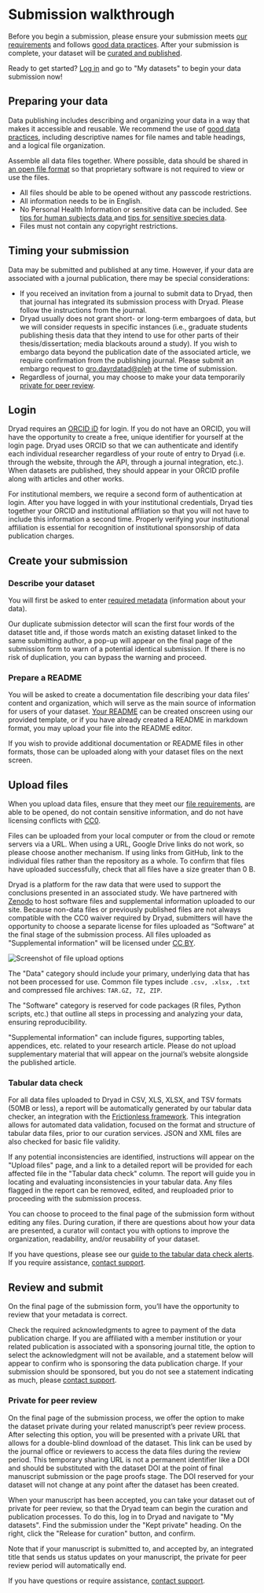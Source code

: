 # Submission walkthrough

Before you begin a submission, please ensure your submission meets [our requirements](/requirements) and follows [good data practices](/best_practices). After your submission is complete, your dataset will be [curated and published](/process). 

Ready to get started? [Log in](/sessions/choose_login) and go to "My datasets" to begin your data submission now!


## Preparing your data

Data publishing includes describing and organizing your data in a way that makes it accessible and reusable. We recommend the use of [good data practices](/best_practices), including descriptive names for file names and table headings, and a logical file organization.

Assemble all data files together. Where possible, data should be shared in [an open file format](/requirements#preferred-file-formats) so that proprietary software is not required to view or use the files.

* All files should be able to be opened without any passcode restrictions.
* All information needs to be in English.
* No Personal Health Information or sensitive data can be included. See <a href="/docs/HumanSubjectsData.pdf">tips for human subjects data <span class="pdfIcon" role="img" aria-label=" (PDF)"/></a> and <a href="/docs/EndangeredSpeciesData.pdf">tips for sensitive species data<span class="pdfIcon" role="img" aria-label=" (PDF)"/></a>.
* Files must not contain any copyright restrictions.


## Timing your submission

Data may be submitted and published at any time. However, if your data are associated with a journal publication, there may be special considerations:

* If you received an invitation from a journal to submit data to Dryad, then that journal has integrated its submission process with Dryad. Please follow the instructions from the journal.
* Dryad usually does not grant short- or long-term embargoes of data, but we will consider requests in specific instances (i.e., graduate students publishing thesis data that they intend to use for other parts of their thesis/dissertation; media blackouts around a study). If you wish to embargo data beyond the publication date of the associated article, we require confirmation from the publishing journal. Please submit an embargo request to <a class="emailr" href="mailto:dev@null?subject=Embargo+request&body=My+Dryad+dataset+DOI:%0D%0AEmbargo+reason:" aria-label="Email Dryad help desk">gro.dayrdatad@pleh</a> at the time of submission.
* Regardless of journal, you may choose to make your data temporarily [private for peer review](/process#private-for-peer-review).


## Login

Dryad requires an [ORCID iD](https://orcid.org) for login. If you do not have an ORCID, you will have the opportunity to create a free, unique identifier for yourself at the login page. Dryad uses ORCID so that we can authenticate and identify each individual researcher regardless of your route of entry to Dryad (i.e. through the website, through the API, through a journal integration, etc.). When datasets are published, they should appear in your ORCID profile along with articles and other works.

For institutional members, we require a second form of authentication at login. After you have logged in with your institutional credentials, Dryad ties together your ORCID and institutional affiliation so that you will not have to include this information a second time. Properly verifying your institutional affiliation is essential for recognition of institutional sponsorship of data publication charges.


## Create your submission

### Describe your dataset

You will first be asked to enter [required metadata](/requirements) (information about your data). 

Our duplicate submission detector will scan the first four words of the dataset title and, if those words match an existing dataset linked to the same submitting author, a pop-up will appear on the final page of the submission form to warn of a potential identical submission. If there is no risk of duplication, you can bypass the warning and proceed.


### Prepare a README

You will be asked to create a documentation file describing your data files’ content and organization, which will serve as the main source of information for users of your dataset. [Your README](/best_practices#describe-your-dataset-in-a-readme-file) can be created onscreen using our provided template, or if you have already created a README in markdown format, you may upload your file into the README editor. 

If you wish to provide additional documentation or README files in other formats, those can be uploaded along with your dataset files on the next screen. 


## Upload files

When you upload data files, ensure that they meet our [file requirements](#heading=h.gkxrj86pin4f), are able to be opened, do not contain sensitive information, and do not have licensing conflicts with [CC0](https://blog.datadryad.org/2023/05/30/good-data-practices-removing-barriers-to-data-reuse-with-cc0-licensing/).

Files can be uploaded from your local computer or from the cloud or remote servers via a URL. When using a URL, Google Drive links do not work, so please choose another mechanism. If using links from GitHub, link to the individual files rather than the repository as a whole. To confirm that files have uploaded successfully, check that all files have a size greater than 0 B.

Dryad is a platform for the raw data that were used to support the conclusions presented in an associated study. We have partnered with [Zenodo](https://zenodo.org/) to host software files and supplemental information uploaded to our site. Because non-data files or previously published files are not always compatible with the CC0 waiver required by Dryad, submitters will have the opportunity to choose a separate license for files uploaded as “Software” at the final stage of the submission process. All files uploaded as "Supplemental information" will be licensed under [CC BY](https://creativecommons.org/licenses/by/4.0/).


<img src="/images/dryad_upload.png" alt="Screenshot of file upload options" />


The "Data" category should include your primary, underlying data that has not been processed for use. Common file types include `.csv, .xlsx, .txt` and compressed file archives: `TAR.GZ, 7Z, ZIP`.

The "Software" category is reserved for code packages (R files, Python scripts, etc.) that outline all steps in processing and analyzing your data, ensuring reproducibility.

"Supplemental information" can include figures, supporting tables, appendices, etc. related to your research article. Please do not upload supplementary material that will appear on the journal’s website alongside the published article. 


### Tabular data check

For all data files uploaded to Dryad in CSV, XLS, XLSX, and TSV formats (50MB or less), a report will be automatically generated by our tabular data checker, an integration with the [Frictionless framework](https://frictionlessdata.io/). This integration allows for automated data validation, focused on the format and structure of tabular data files, prior to our curation services. JSON and XML files are also checked for basic file validity.

If any potential inconsistencies are identified, instructions will appear on the "Upload files" page, and a link to a detailed report will be provided for each affected file in the "Tabular data check" column. The report will guide you in locating and evaluating inconsistencies in your tabular data. Any files flagged in the report can be removed, edited, and reuploaded prior to proceeding with the submission process.

You can choose to proceed to the final page of the submission form without editing any files. During curation, if there are questions about how your data are presented, a curator will contact you with options to improve the organization, readability, and/or reusability of your dataset.

If you have questions, please see our [guide to the tabular data check alerts](/data_check_guide). If you require assistance, [contact support](/contact).


## Review and submit

On the final page of the submission form, you’ll have the opportunity to review that your metadata is correct.

Check the required acknowledgments to agree to payment of the data publication charge. If you are affiliated with a member institution or your related publication is associated with a sponsoring journal title, the option to select the acknowledgment will not be available, and a statement below will appear to confirm who is sponsoring the data publication charge. If your submission should be sponsored, but you do not see a statement indicating as much, please [contact support](/contact). 


### Private for peer review

On the final page of the submission process, we offer the option to make the dataset private during your related manuscript’s peer review process. After selecting this option, you will be presented with a private URL that allows for a double-blind download of the dataset. This link can be used by the journal office or reviewers to access the data files during the review period. This temporary sharing URL is not a permanent identifier like a DOI and should be substituted with the dataset DOI at the point of final manuscript submission or the page proofs stage. The DOI reserved for your dataset will not change at any point after the dataset has been created.

When your manuscript has been accepted, you can take your dataset out of private for peer review, so that the Dryad team can begin the curation and publication processes. To do this, log in to Dryad and navigate to "My datasets". Find the submission under the "Kept private" heading. On the right, click the "Release for curation" button, and confirm.

Note that if your manuscript is submitted to, and accepted by, an integrated title that sends us status updates on your manuscript, the private for peer review period will automatically end.

If you have questions or require assistance, [contact support](/contact).
